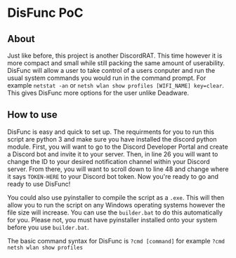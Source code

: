 # DisFunc PoC

## About
Just like before, this project is another DiscordRAT. This time however it is more compact and small while still packing the same amount of userability. DisFunc will
allow a user to take control of a users conputer and run the usual system commands you would run in the command prompt. For example `netstat -an` or `netsh wlan show profiles [WIFI_NAME] key=clear`. This gives DisFunc more options for the user unlike Deadware. 

## How to use
DisFunc is easy and quick to set up. The requirments for you to run this script are python 3 and make sure you have installed the discord python module. First, you will want to go to the Discord Developer Portal and create a Discord bot and invite it to your server. Then, in line 26 you will want to change the ID to your desired notification channel within your Discord server. From there, you will want to scroll down to line 48 and change where it says `TOKEN-HERE` to your Discord bot token. Now you're ready to go and ready to use DisFunc!

You could also use pyinstaller to compile the script as a `.exe`. This will then allow you to run the script on any Windows operating systems however the file size will increase. You can use the `builder.bat` to do this automatically for you. Please not, you must have pyinstaller installed onto your system before you use `builder.bat`.

The basic command syntax for DisFunc is `?cmd [command]` for example `?cmd netsh wlan show profiles`
